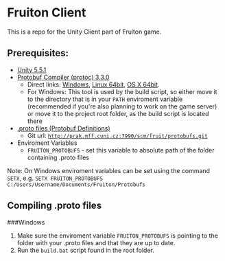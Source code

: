 Fruiton Client
========

This is a repo for the Unity Client part of Fruiton game.

Prerequisites:
-------------
- [Unity 5.5.1](https://unity3d.com/get-unity/download/archive)
- [Protobuf Compiler (protoc) 3.3.0](https://github.com/google/protobuf/releases/tag/v3.3.0)
    - Direct links:
    [Windows](https://github.com/google/protobuf/releases/download/v3.3.0/protoc-3.3.0-win32.zip),
    [Linux 64bit](https://github.com/google/protobuf/releases/download/v3.3.0/protoc-3.3.0-linux-x86_64.zip),
    [OS X 64bit](https://github.com/google/protobuf/releases/download/v3.3.0/protoc-3.3.0-osx-x86_64.zip).
    - For Windows: This tool is used by the build script, so either move it to the directory
    that is in your `PATH` enviroment variable (recommended if you're also planning to work on the game server)
    or move it to the project root folder, as the build script is located there
- [.proto files (Protobuf Definitions)](http://prak.mff.cuni.cz:7990/projects/FRUIT/repos/protobufs)
    - Git url: [`http://prak.mff.cuni.cz:7990/scm/fruit/protobufs.git`](http://jopez@prak.mff.cuni.cz:7990/scm/fruit/protobufs.git)
- Enviroment Variables
    - `FRUITON_PROTOBUFS` - set this variable to absolute path of the folder containing .proto files


Note: On Windows enviroment variables can be set using the command `SETX`,
e.g. `SETX FRUITON_PROTOBUFS C:/Users/Username/Documents/Fruiton/Protobufs`

Compiling .proto files
--------------
###Windows
1. Make sure the enviroment variable `FRUITON_PROTOBUFS` is pointing to the folder with your .proto files and
that they are up to date.
2. Run the `build.bat` script found in the root folder.
